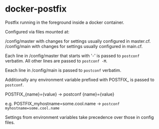 # docker-postfix

Postfix running in the foreground inside a docker container.

Configured via files mounted at:

/config/master with changes for settings usually configured in master.cf.
/config/main with changes for settings usually configured in main.cf.

Each line in /config/master that starts with '-' is passed to `postconf`
verbatim. All other lines are passed to `postconf -M`.

Eeach line in /config/main is passed to `postconf` verbatim.

Additionally any environment variable prefixed with POSTFIX_ is passed to `postconf`.

POSTFIX_{name}={value} -> postconf {name}={value}

e.g. POSTFIX_myhostname=some.cool.name -> `postconf myhostname=some.cool.name`

Settings from environment variables take precedence over those in config files.

